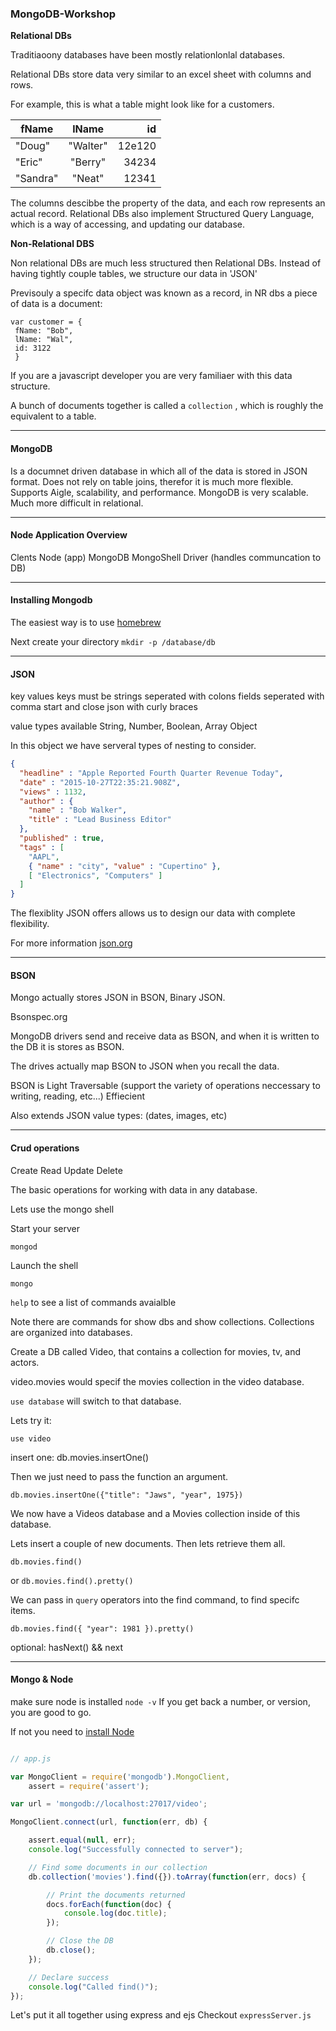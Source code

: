 ### MongoDB-Workshop

__Relational DBs__

Traditiaoony databases have been mostly relationlonlal databases.

Relational DBs store data very similar to an excel sheet with columns and rows.

For example, this is what a table might look like for a customers.


| fName        | lName          | id  |
| ------------- |:-------------:| -----:|
| "Doug"      | "Walter" | 12e120 |
| "Eric"      | "Berry"      |   34234 |
| "Sandra" | "Neat"      |    12341 |


The columns descibbe the property of the data, and each row represents an actual record.
Relational DBs also implement Structured Query Language, which is a way of accessing, and updating our database.

__Non-Relational DBS__

Non relational DBs are much less structured then Relational DBs. Instead of having tightly couple tables, we structure our data in 'JSON'

Previsouly a specifc data object was known as a record, in NR dbs a piece of data is a document:

```
var customer = {
 fName: "Bob",
 lName: "Wal",
 id: 3122
 }
```
 If you are a javascript developer you are very familiaer with this data structure.
 
 A bunch of documents together is called a `collection` , which is roughly the equivalent to a table.
 
 ----
  
 #### MongoDB

Is a documnet driven database in which all of the data is stored in JSON format.
Does not rely on table joins, therefor it is much more flexible. Supports Aigle, scalability, and performance.
MongoDB is very scalable. 
Much more difficult in relational.









----

#### Node Application Overview

Clents
Node (app)
MongoDB
MongoShell
Driver (handles communcation to DB)

[logo]: http://i61.photobucket.com/albums/h79/bigskycodeacademy/unspecified_zpsduke3mnn.png "Logo Title Text 2"


----
#### Installing Mongodb

The easiest way is to use [homebrew](https://brew.sh/)

Next create your directory
`mkdir -p /database/db`

----
#### JSON
key values
  keys must be strings
  seperated with colons
  fields seperated with comma
  start and close json with curly braces
  
value types available
String,
Number,
Boolean,
Array
Object

In this object we have serveral types of nesting to consider.

```json
{
  "headline" : "Apple Reported Fourth Quarter Revenue Today",
  "date" : "2015-10-27T22:35:21.908Z",
  "views" : 1132,
  "author" : {
    "name" : "Bob Walker",
    "title" : "Lead Business Editor"
  },
  "published" : true,
  "tags" : [ 
    "AAPL", 
    { "name" : "city", "value" : "Cupertino" },
    [ "Electronics", "Computers" ]
  ]
}

```
The flexiblity JSON offers allows us to design our data with complete flexibility.

For more information [json.org](http://json.org/)

----
#### BSON

Mongo actually stores JSON in BSON, Binary JSON.

Bsonspec.org

MongoDB drivers send and receive data as BSON, and when it is written to the DB it is stores as BSON.

The drives actually map BSON to JSON when you recall the data.

BSON is 
Light
Traversable (support the variety of operations neccessary to writing, reading, etc...)
Effiecient

Also extends JSON value types: (dates, images, etc)

----

#### Crud operations
Create
Read
Update
Delete

The basic operations for working with data in any database.

Lets use the mongo shell

Start your server

`mongod`

Launch the shell

`mongo`

`help` to see a list of commands avaialble

Note there are commands for show dbs and show collections. 
Collections are organized into databases.

Create a DB called Video, that contains a collection for movies, tv, and actors.

video.movies would specif the movies collection in the video database.

`use database` will switch to that database.

Lets try it:

`use video`

insert one: db.movies.insertOne()

Then we just need to pass the function an argument.

`db.movies.insertOne({"title": "Jaws", "year", 1975})`

We now have a Videos database and a Movies collection inside of this database.

Lets insert a couple of new documents. Then lets retrieve them all.

`db.movies.find()`

or `db.movies.find().pretty()`

We can pass in `query` operators into the find command, to find specifc items.

`db.movies.find({ "year": 1981 }).pretty()`

optional: hasNext() && next

----
#### Mongo & Node

make sure node is installed
`node -v`
If you get back a number, or version, you are good to go.

If not you need to [install Node](https://www.google.com/search?q=install+node&oq=install+node&aqs=chrome..69i57j69i65j69i60l3.1117j0j4&sourceid=chrome&ie=UTF-8)

```js

// app.js

var MongoClient = require('mongodb').MongoClient,
    assert = require('assert');

var url = 'mongodb://localhost:27017/video';

MongoClient.connect(url, function(err, db) {

    assert.equal(null, err);
    console.log("Successfully connected to server");

    // Find some documents in our collection
    db.collection('movies').find({}).toArray(function(err, docs) {

        // Print the documents returned
        docs.forEach(function(doc) {
            console.log(doc.title);
        });

        // Close the DB
        db.close();
    });

    // Declare success
    console.log("Called find()");
});

```

Let's put it all together using express and ejs
Checkout `expressServer.js`

